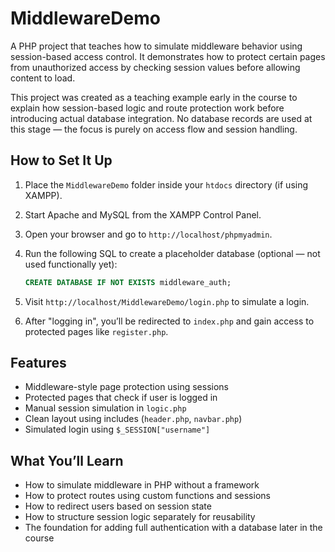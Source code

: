 # MiddlewareDemo

A PHP project that teaches how to simulate middleware behavior using session-based access control. It demonstrates how to protect certain pages from unauthorized access by checking session values before allowing content to load.

This project was created as a teaching example early in the course to explain how session-based logic and route protection work before introducing actual database integration. No database records are used at this stage — the focus is purely on access flow and session handling.

## How to Set It Up

1. Place the `MiddlewareDemo` folder inside your `htdocs` directory (if using XAMPP).
2. Start Apache and MySQL from the XAMPP Control Panel.
3. Open your browser and go to `http://localhost/phpmyadmin`.
4. Run the following SQL to create a placeholder database (optional — not used functionally yet):

    ```sql
    CREATE DATABASE IF NOT EXISTS middleware_auth;
    ```

5. Visit `http://localhost/MiddlewareDemo/login.php` to simulate a login.
6. After "logging in", you’ll be redirected to `index.php` and gain access to protected pages like `register.php`.

## Features

- Middleware-style page protection using sessions
- Protected pages that check if user is logged in
- Manual session simulation in `logic.php`
- Clean layout using includes (`header.php`, `navbar.php`)
- Simulated login using `$_SESSION["username"]`

## What You’ll Learn

- How to simulate middleware in PHP without a framework
- How to protect routes using custom functions and sessions
- How to redirect users based on session state
- How to structure session logic separately for reusability
- The foundation for adding full authentication with a database later in the course
